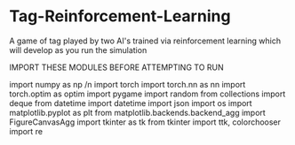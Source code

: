 # Tag-Reinforcement-Learning
A game of tag played by two AI's trained via reinforcement learning which will develop as you run the simulation


IMPORT THESE MODULES BEFORE ATTEMPTING TO RUN

import numpy as np /n
import torch
import torch.nn as nn
import torch.optim as optim
import pygame
import random
from collections import deque
from datetime import datetime
import json
import os
import matplotlib.pyplot as plt
from matplotlib.backends.backend_agg import FigureCanvasAgg
import tkinter as tk
from tkinter import ttk, colorchooser
import re
